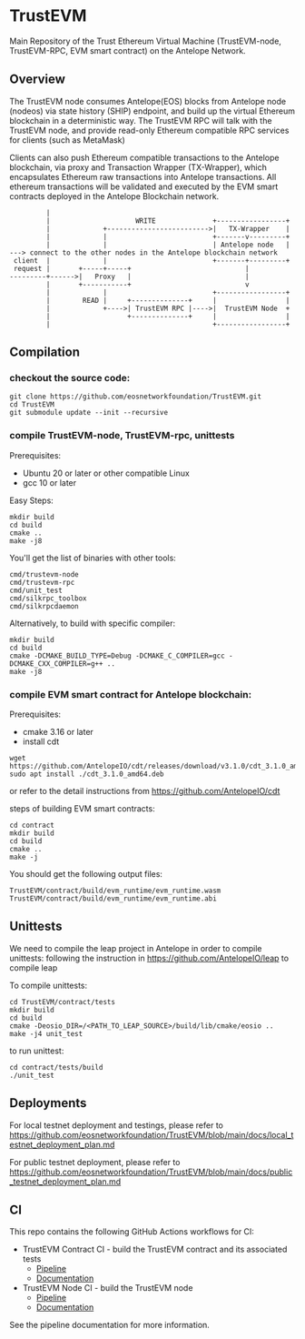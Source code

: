 # TrustEVM
Main Repository of the Trust Ethereum Virtual Machine (TrustEVM-node, TrustEVM-RPC, EVM smart contract) on the Antelope Network.

## Overview
The TrustEVM node consumes Antelope(EOS) blocks from Antelope node (nodeos) via state history (SHIP) endpoint, and build up the virtual Ethereum blockchain in a deterministic way.
The TrustEVM RPC will talk with the TrustEVM node, and provide read-only Ethereum compatible RPC services for clients (such as MetaMask)

Clients can also push Ethereum compatible transactions to the Antelope blockchain, via proxy and Transaction Wrapper (TX-Wrapper), which encapsulates Ethereum raw transactions into Antelope transactions. All ethereum transactions will be validated and executed by the EVM smart contracts deployed in the Antelope Blockchain network. 

```
         |                                                 
         |                     WRITE              +-----------------+
         |             +------------------------->|   TX-Wrapper    |
         |             |                          +-------v---------+
         |             |                          | Antelope node   | ---> connect to the other nodes in the Antelope blockchain network
 client  |             |                          +-------+---------+
 request |       +-----+-----+                            |
---------+------>|   Proxy   |                            |
         |       +-----------+                            v       
         |             |                          +-----------------+
         |        READ |     +--------------+     |                 |
         |             +---->| TrustEVM RPC |---->|  TrustEVM Node  +
         |                   +--------------+     |                 |
         |                                        +-----------------+
```
         
## Compilation

### checkout the source code:
```
git clone https://github.com/eosnetworkfoundation/TrustEVM.git
cd TrustEVM
git submodule update --init --recursive
```

### compile TrustEVM-node, TrustEVM-rpc, unittests

Prerequisites:
- Ubuntu 20 or later or other compatible Linux
- gcc 10 or later

Easy Steps:
```
mkdir build
cd build
cmake ..
make -j8
```
You'll get the list of binaries with other tools:
```
cmd/trustevm-node
cmd/trustevm-rpc
cmd/unit_test
cmd/silkrpc_toolbox
cmd/silkrpcdaemon
```

Alternatively, to build with specific compiler:
```
mkdir build
cd build
cmake -DCMAKE_BUILD_TYPE=Debug -DCMAKE_C_COMPILER=gcc -DCMAKE_CXX_COMPILER=g++ ..
make -j8
```


### compile EVM smart contract for Antelope blockchain:
Prerequisites:
- cmake 3.16 or later
- install cdt
```
wget https://github.com/AntelopeIO/cdt/releases/download/v3.1.0/cdt_3.1.0_amd64.deb
sudo apt install ./cdt_3.1.0_amd64.deb
```
or refer to the detail instructions from https://github.com/AntelopeIO/cdt

steps of building EVM smart contracts:
```
cd contract
mkdir build
cd build
cmake ..
make -j
```
You should get the following output files:
```
TrustEVM/contract/build/evm_runtime/evm_runtime.wasm
TrustEVM/contract/build/evm_runtime/evm_runtime.abi
```

## Unittests

We need to compile the leap project in Antelope in order to compile unittests:
following the instruction in https://github.com/AntelopeIO/leap to compile leap

To compile unittests:
```
cd TrustEVM/contract/tests
mkdir build
cd build
cmake -Deosio_DIR=/<PATH_TO_LEAP_SOURCE>/build/lib/cmake/eosio ..
make -j4 unit_test
```

to run unittest:
```
cd contract/tests/build
./unit_test
```

## Deployments

For local testnet deployment and testings, please refer to 
https://github.com/eosnetworkfoundation/TrustEVM/blob/main/docs/local_testnet_deployment_plan.md

For public testnet deployment, please refer to 
https://github.com/eosnetworkfoundation/TrustEVM/blob/main/docs/public_testnet_deployment_plan.md

## CI
This repo contains the following GitHub Actions workflows for CI:
- TrustEVM Contract CI - build the TrustEVM contract and its associated tests
    - [Pipeline](https://github.com/eosnetworkfoundation/TrustEVM/actions/workflows/contract.yml)
    - [Documentation](./.github/workflows/contract.md)
- TrustEVM Node CI - build the TrustEVM node
    - [Pipeline](https://github.com/eosnetworkfoundation/TrustEVM/actions/workflows/node.yml)
    - [Documentation](./.github/workflows/node.md)

See the pipeline documentation for more information.
